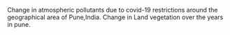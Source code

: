 Change in atmospheric pollutants due to covid-19 restrictions around the geographical area of Pune,India.
Change in Land vegetation over the years in pune.
